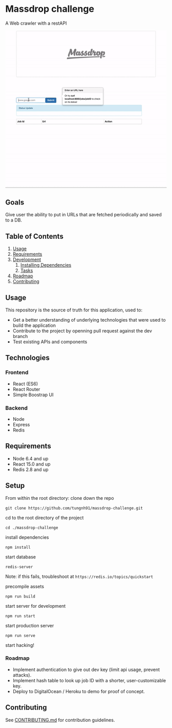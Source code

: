 # Massdrop challenge
A Web crawler with a restAPI 

![](./docs/demo.gif)

## Goals
Give user the ability to put in URLs that are fetched periodically and saved to a DB. 

## Table of Contents

1. [Usage](#Usage)
1. [Requirements](#requirements)
1. [Development](#development)
    1. [Installing Dependencies](#installing-dependencies)
    1. [Tasks](#tasks)
1. [Roadmap](#roadmap)
1. [Contributing](#contributing)

## Usage

This repository is the source of truth for this application, used to:
 - Get a better understanding of underlying technologies that were used to build the application
 - Contribute to the project by openning pull request against the dev branch
 - Test existing APIs and components

## Technologies

### Frontend
- React (ES6)
- React Router
- Simple Boostrap UI


### Backend
- Node
- Express
- Redis

## Requirements

- Node 6.4 and up
- React 15.0 and up
- Redis 2.8 and up



## Setup

From within the root directory:
clone down the repo
```
git clone https://github.com/tungnh91/massdrop-challenge.git
```
cd to the root directory of the project
```
cd ./massdrop-challenge
```
install dependencies
```
npm install
```
start database
```
redis-server
```
Note: if this fails, troubleshoot at ``` https://redis.io/topics/quickstart ```

precompile assets
```
npm run build
```
start server for development
```
npm run start
```
start production server 
```
npm run serve
```
start hacking!


### Roadmap

- Implement authentication to give out dev key (limit api usage, prevent attacks).
- Implement hash table to look up job ID with a shorter, user-customizable key.
- Deploy to DigitalOcean / Heroku to demo for proof of concept.

## Contributing

See [CONTRIBUTING.md](CONTRIBUTING.md) for contribution guidelines.
